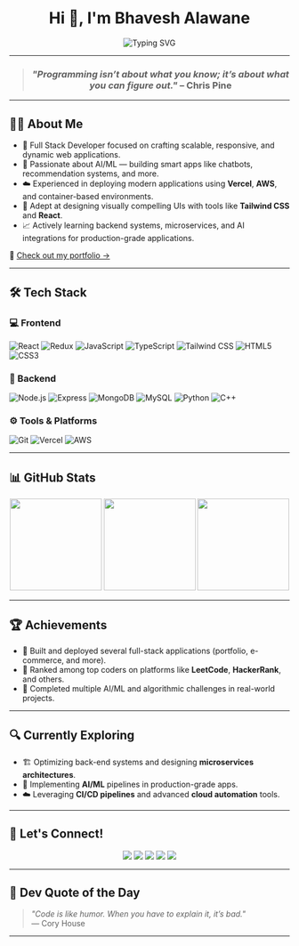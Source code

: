 <h1 align="center">Hi 👋, I'm Bhavesh Alawane</h1>

<p align="center">
  <img src="https://readme-typing-svg.demolab.com?font=Fira+Code&weight=700&size=24&pause=1000&color=1D976C&center=true&vCenter=true&width=600&lines=Full+Stack+Developer;Competitive+Programmer;AI+Enthusiast" alt="Typing SVG" />
</p>

---

><h3 align="center"><i>"Programming isn’t about what you know; it’s about what you can figure out."</i> – Chris Pine</h3>

---

## 👨‍💻 About Me

- 🔭 Full Stack Developer focused on crafting scalable, responsive, and dynamic web applications.
- 🤖 Passionate about AI/ML — building smart apps like chatbots, recommendation systems, and more.
- ☁️ Experienced in deploying modern applications using **Vercel**, **AWS**, and container-based environments.
- 🎨 Adept at designing visually compelling UIs with tools like **Tailwind CSS** and **React**.
- 📈 Actively learning backend systems, microservices, and AI integrations for production-grade applications.

🔗 [Check out my portfolio →](https://portfolio-azure-three-50.vercel.app/)

---

## 🛠️ Tech Stack

### 💻 Frontend
![React](https://img.shields.io/badge/React-61DAFB?style=flat&logo=react&logoColor=black)
![Redux](https://img.shields.io/badge/Redux-764ABC?style=flat&logo=redux&logoColor=white)
![JavaScript](https://img.shields.io/badge/JavaScript-F7DF1E?style=flat&logo=javascript&logoColor=black)
![TypeScript](https://img.shields.io/badge/TypeScript-3178C6?style=flat&logo=typescript&logoColor=white)
![Tailwind CSS](https://img.shields.io/badge/TailwindCSS-06B6D4?style=flat&logo=tailwindcss&logoColor=white)
![HTML5](https://img.shields.io/badge/HTML5-E34F26?style=flat&logo=html5&logoColor=white)
![CSS3](https://img.shields.io/badge/CSS3-1572B6?style=flat&logo=css3&logoColor=white)

### 🧩 Backend
![Node.js](https://img.shields.io/badge/Node.js-339933?style=flat&logo=node.js&logoColor=white)
![Express](https://img.shields.io/badge/Express.js-000000?style=flat&logo=express&logoColor=white)
![MongoDB](https://img.shields.io/badge/MongoDB-47A248?style=flat&logo=mongodb&logoColor=white)
![MySQL](https://img.shields.io/badge/MySQL-00758F?style=flat&logo=mysql&logoColor=white)
![Python](https://img.shields.io/badge/Python-3776AB?style=flat&logo=python&logoColor=white)
![C++](https://img.shields.io/badge/C++-00599C?style=flat&logo=c%2B%2B&logoColor=white)

### ⚙️ Tools & Platforms
![Git](https://img.shields.io/badge/Git-F05032?style=flat&logo=git&logoColor=white)
![Vercel](https://img.shields.io/badge/Vercel-000000?style=flat&logo=vercel&logoColor=white)
![AWS](https://img.shields.io/badge/AWS-232F3E?style=flat&logo=amazon-aws&logoColor=white)

---

## 📊 GitHub Stats

<p align="center">
  <img src="https://github-readme-stats.vercel.app/api?username=Bhavesh04A&show_icons=true&theme=radical" height="165" />
  <img src="https://github-readme-stats.vercel.app/api/top-langs/?username=Bhavesh04A&layout=compact&theme=radical" height="165" />
  <img src="https://streak-stats.demolab.com?user=Bhavesh04A&theme=radical&date_format=M%20j%5B%2C%20Y%5D" height="165" />
</p>

---

## 🏆 Achievements

- 🚀 Built and deployed several full-stack applications (portfolio, e-commerce, and more).
- 🏅 Ranked among top coders on platforms like **LeetCode**, **HackerRank**, and others.
- 🧠 Completed multiple AI/ML and algorithmic challenges in real-world projects.

---

## 🔍 Currently Exploring

- 🏗️ Optimizing back-end systems and designing **microservices architectures**.
- 🤖 Implementing **AI/ML** pipelines in production-grade apps.
- ☁️ Leveraging **CI/CD pipelines** and advanced **cloud automation** tools.

---

## 🤝 Let's Connect!

<p align="center">
  <a href="https://www.linkedin.com/in/bhavesh-alawane-80a2a52b4/"><img src="https://img.shields.io/badge/LinkedIn-0A66C2?style=for-the-badge&logo=linkedin&logoColor=white" /></a>
  <a href="https://github.com/Bhavesh04A"><img src="https://img.shields.io/badge/GitHub-181717?style=for-the-badge&logo=github&logoColor=white" /></a>
  <a href="https://portfolio-azure-three-50.vercel.app/"><img src="https://img.shields.io/badge/Portfolio-000000?style=for-the-badge&logo=vercel&logoColor=white" /></a>
  <a href="https://www.instagram.com/bhaveshalawane_04/"><img src="https://img.shields.io/badge/Instagram-E4405F?style=for-the-badge&logo=instagram&logoColor=white" /></a>
  <a href="mailto:bhaveshalawane96@gmail.com"><img src="https://img.shields.io/badge/Gmail-D14836?style=for-the-badge&logo=gmail&logoColor=white" /></a>
</p>

---

## 💬 Dev Quote of the Day

> <i>"Code is like humor. When you have to explain it, it’s bad."</i>  
> — Cory House

---

